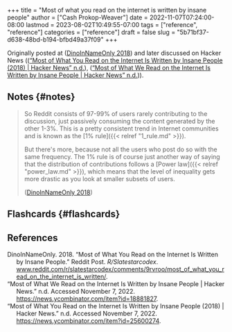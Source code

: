 +++
title = "Most of what you read on the internet is written by insane people"
author = ["Cash Prokop-Weaver"]
date = 2022-11-07T07:24:00-08:00
lastmod = 2023-08-02T10:49:55-07:00
tags = ["reference", "reference"]
categories = ["reference"]
draft = false
slug = "5b71bf37-d638-48bd-b194-bfbd49a37f09"
+++

Originally posted at (<a href="#citeproc_bib_item_1">DinoInNameOnly 2018</a>) and later discussed on Hacker News ((<a href="#citeproc_bib_item_3">“Most of What You Read on the Internet Is Written by Insane People (2018) | Hacker News” n.d.</a>), (<a href="#citeproc_bib_item_2">“Most of What We Read on the Internet Is Written by Insane People | Hacker News” n.d.</a>)).


## Notes {#notes}

> So Reddit consists of 97-99% of users rarely contributing to the discussion, just passively consuming the content generated by the other 1-3%. This is a pretty consistent trend in Internet communities and is known as the [1% rule]({{< relref "1_rule.md" >}}).
>
> But there's more, because not all the users who post do so with the same frequency. The 1% rule is of course just another way of saying that the distribution of contributions follows a [Power law]({{< relref "power_law.md" >}}), which means that the level of inequality gets more drastic as you look at smaller subsets of users.
>
> (<a href="#citeproc_bib_item_1">DinoInNameOnly 2018</a>)


## Flashcards {#flashcards}

## References

<style>.csl-entry{text-indent: -1.5em; margin-left: 1.5em;}</style><div class="csl-bib-body">
  <div class="csl-entry"><a id="citeproc_bib_item_1"></a>DinoInNameOnly. 2018. “Most of What You Read on the Internet Is Written by Insane People.” Reddit Post. <i>R/Slatestarcodex</i>. <a href="www.reddit.com/r/slatestarcodex/comments/9rvroo/most_of_what_you_read_on_the_internet_is_written/">www.reddit.com/r/slatestarcodex/comments/9rvroo/most_of_what_you_read_on_the_internet_is_written/</a>.</div>
  <div class="csl-entry"><a id="citeproc_bib_item_2"></a>“Most of What We Read on the Internet Is Written by Insane People | Hacker News.” n.d. Accessed November 7, 2022. <a href="https://news.ycombinator.com/item?id=18881827">https://news.ycombinator.com/item?id=18881827</a>.</div>
  <div class="csl-entry"><a id="citeproc_bib_item_3"></a>“Most of What You Read on the Internet Is Written by Insane People (2018) | Hacker News.” n.d. Accessed November 7, 2022. <a href="https://news.ycombinator.com/item?id=25600274">https://news.ycombinator.com/item?id=25600274</a>.</div>
</div>
